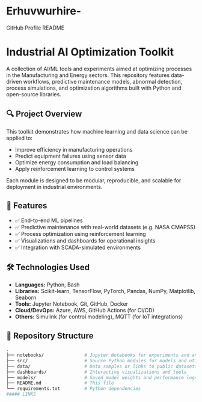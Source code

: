 # Erhuvwurhire-
GitHub Profile README 
# Industrial AI Optimization Toolkit

A collection of AI/ML tools and experiments aimed at optimizing processes in the Manufacturing and Energy sectors. This repository features data-driven workflows, predictive maintenance models, abnormal detection, process simulations, and optimization algorithms built with Python and open-source libraries.

## 🔍 Project Overview

This toolkit demonstrates how machine learning and data science can be applied to:
- Improve efficiency in manufacturing operations
- Predict equipment failures using sensor data
- Optimize energy consumption and load balancing
- Apply reinforcement learning to control systems

Each module is designed to be modular, reproducible, and scalable for deployment in industrial environments.

## 🚀 Features

- ✅ End-to-end ML pipelines
- ✅ Predictive maintenance with real-world datasets (e.g. NASA CMAPSS)
- ✅ Process optimization using reinforcement learning
- ✅ Visualizations and dashboards for operational insights
- ✅ Integration with SCADA-simulated environments

## 🛠️ Technologies Used

- **Languages:** Python, Bash
- **Libraries:** Scikit-learn, TensorFlow, PyTorch, Pandas, NumPy, Matplotlib, Seaborn
- **Tools:** Jupyter Notebook, Git, GitHub, Docker
- **Cloud/DevOps:** Azure, AWS, GitHub Actions (for CI/CD)
- **Others:** Simulink (for control modeling), MQTT (for IoT integrations)

## 📁 Repository Structure

```bash
.
├── notebooks/               # Jupyter Notebooks for experiments and analysis
├── src/                     # Source Python modules for models and utilities
├── data/                    # Data samples or links to public datasets
├── dashboards/              # Interactive visualizations and tools
├── models/                  # Saved model weights and performance logs
├── README.md                # This file
└── requirements.txt         # Python dependencies
##### LINKS 
